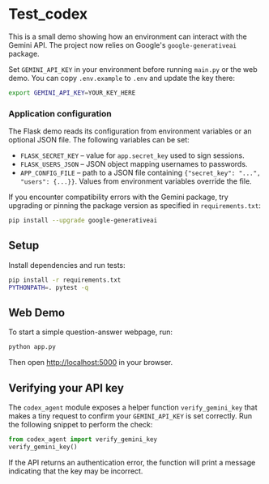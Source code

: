 # Test_codex
This is a small demo showing how an environment can interact with the Gemini API. The project now relies on Google's `google-generativeai` package.

Set `GEMINI_API_KEY` in your environment before running `main.py` or the web demo.
You can copy `.env.example` to `.env` and update the key there:

```bash
export GEMINI_API_KEY=YOUR_KEY_HERE
```

### Application configuration

The Flask demo reads its configuration from environment variables or an optional
JSON file. The following variables can be set:

- `FLASK_SECRET_KEY` – value for `app.secret_key` used to sign sessions.
- `FLASK_USERS_JSON` – JSON object mapping usernames to passwords.
- `APP_CONFIG_FILE` – path to a JSON file containing `{"secret_key": "...", "users": {...}}`.
  Values from environment variables override the file.

If you encounter compatibility errors with the Gemini package, try upgrading or pinning the package version as specified in `requirements.txt`:

```bash
pip install --upgrade google-generativeai
```

## Setup

Install dependencies and run tests:

```bash
pip install -r requirements.txt
PYTHONPATH=. pytest -q
```

## Web Demo

To start a simple question-answer webpage, run:

```bash
python app.py
```

Then open <http://localhost:5000> in your browser.

## Verifying your API key

The `codex_agent` module exposes a helper function `verify_gemini_key` that makes
a tiny request to confirm your `GEMINI_API_KEY` is set correctly. Run the
following snippet to perform the check:

```python
from codex_agent import verify_gemini_key
verify_gemini_key()
```

If the API returns an authentication error, the function will print a message
indicating that the key may be incorrect.
